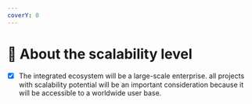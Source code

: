 ```yaml
---
coverY: 0
---
```


# 📳 About the scalability level

* [x] The integrated ecosystem will be a large-scale enterprise. all projects with scalability potential will be an important consideration because it will be accessible to a worldwide user base.
